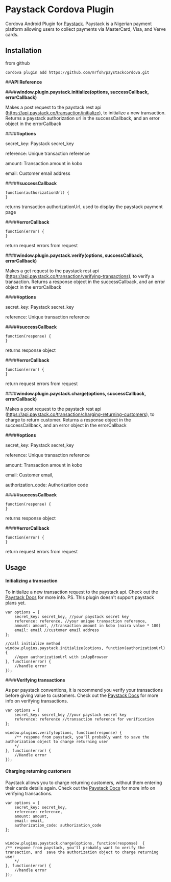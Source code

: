 # **Paystack Cordova Plugin** 

Cordova Android Plugin for [Paystack](https://paystack.co).
Paystack is a Nigerian payment platform allowing users to collect payments via MasterCard, Visa, and Verve cards.

## **Installation**

from github
```
cordova plugin add https://github.com/mrfoh/paystackcordova.git
```

##**API Reference**

####**window.plugin.paystack.initialize(options, successCallback, errorCallback)**

Makes a post request to the paystack rest api (https://api.paystack.co/transaction/initialize), to initialize a new transaction.
Returns a paystack authorization url in the successCallback, and an error object in the errorCallback
 
#####**options**

secret_key: Paystack secret_key

reference: Unique transaction reference

amount: Transaction amount in kobo

email: Customer email address

#####**successCallback**

    function(authorizationUrl) {
    }

returns transaction authorizationUrl, used to display the paystack payment page

#####**errorCallback**

    function(error) {
    }

return request errors from request

####**window.plugin.paystack.verify(options, successCallback, errorCallback)**

Makes a get request to the paystack rest api (https://api.paystack.co/transaction/verifying-transactions), to verify a  transaction.
Returns a response object in the successCallback, and an error object in the errorCallback
 
#####**options**

secret_key: Paystack secret_key 

reference: Unique transaction reference

#####**successCallback**

    function(response) {
    }

returns response object

#####**errorCallback**

    function(error) {
    }

return request errors from request

####**window.plugin.paystack.charge(options, successCallback, errorCallback)**

Makes a post request to the paystack rest api (https://api.paystack.co/transaction/charging-returning-customers), to charge to return customer.
Returns a response object in the successCallback, and an error object in the errorCallback
 
#####**options**

secret_key: Paystack secret_key 

reference: Unique transaction reference

amount: Transaction amount in kobo

email: Customer email,

authorization_code: Authorization code

#####**successCallback**

    function(response) {
    }

returns response object

#####**errorCallback**

    function(error) {
    }

return request errors from request


## **Usage**

#### **Initializing a transaction**

To initialize a new transaction request to the paystack api. Check out the [Paystack Docs](https://developers.paystack.co/docs/paystack-standard) for more info.
PS. This plugin doesn't support paystack plans yet.

    var options = {
	    secret_key: secret_key, //your paystack secret key
	    reference: reference, //your unique transaction reference,
		amount: amount, //transaction amount in kobo (naira value * 100)
		email: email //customer email address
    };
    
    //call initialize method
    window.plugins.paystack.initialize(options, function(authorizationUrl) {
	    //open authorizationUrl with inAppBrowser
    }, function(error) {
	    //handle error
    });
    
  
####**Verifying transactions** 

As per paystack conventions, it is recommend you verify your transactions before giving value to customers.
Check out the [Paystack Docs](https://developers.paystack.co/docs/verifying-transactions) for more info on verifying transactions.

    var options = {
	    secret_key: secret_key //your paystack secret key
	    reference: reference //transaction reference for verification
    };
	
	window.plugins.verify(options, function(response) {
		/** respone from paystack, you'll probably want to save the authorization object to charge returning user
		*/
	}, function(error) {
		//Handle error
	});

#### **Charging returning customers**

Paystack allows you to charge returning customers, without them entering their cards details again.
Check out the [Paystack Docs](https://developers.paystack.co/docs/charging-returning-customers) for more info on verifying transactions.

    var options = {
	    secret_key: secret_key,
		reference: reference,
		amount: amount,
		email: email,
		authorization_code: authorization_code
    };
	
	
	window.plugins.paystack.charge(options, function(response)  {
	/** respone from paystack, you'll probably want to verify the transaction, and  save the authorization object to charge returning user
		*/
	}, function(error) {
		//handle error
	});
